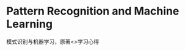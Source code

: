# Pattern Recognition and Machine Learning
 模式识别与机器学习，原著<<Pattern Recognition and Machine Learning>>学习心得
